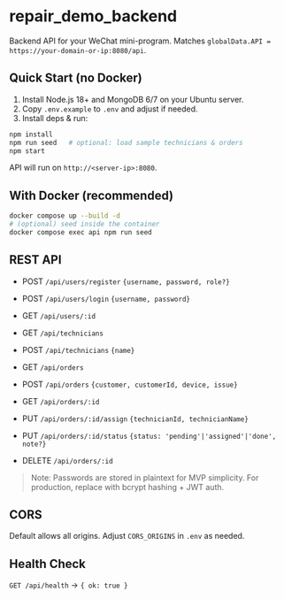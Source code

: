 # repair_demo_backend

Backend API for your WeChat mini-program. Matches `globalData.API = https://your-domain-or-ip:8080/api`.

## Quick Start (no Docker)

1. Install Node.js 18+ and MongoDB 6/7 on your Ubuntu server.
2. Copy `.env.example` to `.env` and adjust if needed.
3. Install deps & run:

```bash
npm install
npm run seed   # optional: load sample technicians & orders
npm start
```

API will run on `http://<server-ip>:8080`.

## With Docker (recommended)

```bash
docker compose up --build -d
# (optional) seed inside the container
docker compose exec api npm run seed
```

## REST API

- POST `/api/users/register` `{username, password, role?}`
- POST `/api/users/login` `{username, password}`
- GET  `/api/users/:id`

- GET  `/api/technicians`
- POST `/api/technicians` `{name}`

- GET  `/api/orders`
- POST `/api/orders` `{customer, customerId, device, issue}`
- GET  `/api/orders/:id`
- PUT  `/api/orders/:id/assign` `{technicianId, technicianName}`
- PUT  `/api/orders/:id/status` `{status: 'pending'|'assigned'|'done', note?}`
- DELETE `/api/orders/:id`

> Note: Passwords are stored in plaintext for MVP simplicity. For production,
> replace with bcrypt hashing + JWT auth.

## CORS

Default allows all origins. Adjust `CORS_ORIGINS` in `.env` as needed.

## Health Check

`GET /api/health` → `{ ok: true }`
